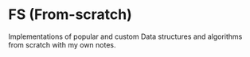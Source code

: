 # FS (From-scratch)
Implementations of popular and custom Data structures and algorithms from scratch with my own notes.
